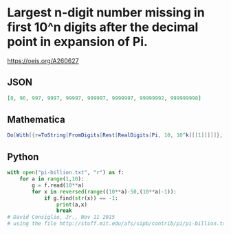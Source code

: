 # Largest n\-digit number missing in first 10^n digits after the decimal point in expansion of Pi\.
https://oeis.org/A260627
## JSON
```JSON
[8, 96, 997, 9997, 99997, 999997, 9999997, 99999992, 999999998]
```
## Mathematica
```Mathematica
Do[With[{r=ToString[FromDigits[Rest[RealDigits[Pi, 10, 10^k][[1]]]]]}, Do[If[StringPosition[r, ToString[n]]=={}, Print[n]; k=k+1; Break[]], {n, 10^k-1, 10^(k-1), -1}]], {k, 6}] (* _Jinyuan Wang_, Mar 26 2020 *)
```
## Python
```Python
with open("pi-billion.txt", "r") as f:
    for a in range(1,10):
        g = f.read(10**a)
        for x in reversed(range((10**a)-50,(10**a)-1)):
            if g.find(str(x)) == -1:
                print(a,x)
                break
# David Consiglio, Jr., Nov 11 2015
# using the file http://stuff.mit.edu/afs/sipb/contrib/pi/pi-billion.txt
```
